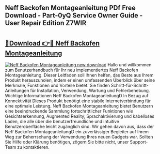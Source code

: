 ## Neff Backofen Montageanleitung PDf Free Download - Part-0yQ Service Owner Guide - User Repair Edition Z7WIR

# <h2><a href="http://df6wsr3.blite.top/?on=Neff+Backofen+Montageanleitung">🔗Download 👉🔴 Neff Backofen Montageanleitung</a></h2>

[![Neff Backofen Montageanleitung new download](https://i.imgur.com/lujVjoI.png)](http://df6wsr3.blite.top/?on=Neff+Backofen+Montageanleitung)
Hallo und willkommen zum Benutzerhandbuch für Ihr neu implementiertes Neff Backofen Montageanleitung. Dieser Leitfaden soll Ihnen helfen, das Beste aus Ihrem Produkt herauszuholen, indem er einen umfassenden Überblick über seine Merkmale, Funktionen und Vorteile bietet. Sie finden Schritt-für-Schritt-Anleitungen für Installation, Verwendung, Wartung und Fehlerbehebung. Wichtige Informationen Neff Backofen MontageanleitungD In Bezug auf Konnektivität Dieses Produkt benötigt eine stabile Internetverbindung für eine optimale Leistung. Neff Backofen Montageanleitung bietet Benutzern eine beeindruckende Sammlung fortschrittlicher Funktionen wie Gesichtserkennung, Augmented Reality, Sprachaktivierung und kabelloses Laden, die alle über die benutzerfreundliche und intuitive Benutzeroberfläche leicht zugänglich sind. Wir gehen davon aus, dass der Neff Backofen MontageanleitungD ein zuverlässiger Begleiter auf Ihrem Weg zur Beherrschung der Verwendung Ihres neuen Gadgets war. Sollten Sie Hilfe oder Klärung benötigen, zögern Sie bitte nicht, unser Support-Team zu kontaktieren.

